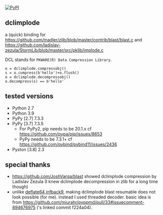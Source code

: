 [![PyPI](https://img.shields.io/pypi/v/dclimplode)](https://pypi.org/project/dclimplode/)

## dclimplode

a (quick) binding for https://github.com/madler/zlib/blob/master/contrib/blast/blast.c and https://github.com/ladislav-zezula/StormLib/blob/master/src/pklib/implode.c

DCL stands for `PKWARE(R) Data Compression Library`.

```
o = dclimplode.compressobj()
s = o.compress(b'hello')+o.flush()
o = dclimplode.decompressobj()
o.decompress(s) == b'hello'
```

## tested versions

- Python 2.7
- Python 3.9
- PyPy [2.7] 7.3.3
- PyPy [3.7] 7.3.5
    - For PyPy2, pip needs to be 20.1.x cf https://github.com/pypa/pip/issues/8653
    - PyPy needs to be 7.3.1+ cf https://github.com/pybind/pybind11/issues/2436
- Pyston [3.8] 2.3

## special thanks

- https://github.com/JoshVarga/blast showed dclimplode compression by Ladislav Zezula (I knew dclimplode decompression in zlib for a long time though)
- unlike [deflate64 infback9](https://github.com/brianhelba/zipfile-deflate64/pull/18), making dclimplode blast resumable does not look possible (for me). instead I used threaded decoder. basic idea is from https://github.com/miurahr/pyppmd/pull/33#issuecomment-894676975 ('s linked commit f224a04).

